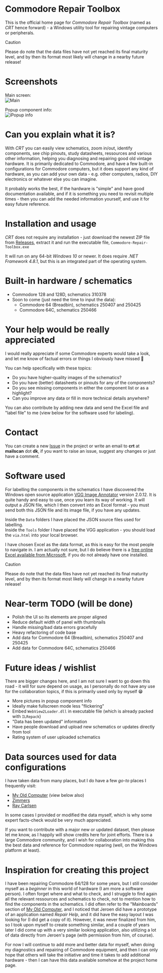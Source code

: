 # Commodore Repair Toolbox

This is the official home page for _Commodore Repair Toolbox_ (named as _CRT_ hence forward) - a Windows utility tool for repairing vintage computers or peripherals.

> [!CAUTION]
> Please do note that the data files have not yet reached its final maturity level, and by then its format most likely will change in a nearby future release!

# Screenshots

Main screen:\
![Main](https://github.com/user-attachments/assets/3167f6cc-619c-4f7a-82b7-b0ae7b058484)

Popup component info:\
![iPopup info](https://github.com/user-attachments/assets/4950cf74-7c5f-4a6f-89fd-4a698301c64d)

# Can you explain what it is?

With _CRT_ you can easily view schematics, zoom in/out, identify components, see chip pinouts, study datasheets, ressources and various other information, helping you diagnosing and repairing good old vintage hardware. It is primarily dedicated to Commodore, and have a few built-in configurations for Commodore computers, but it does support any kind of hardware, as you can add your own data - e.g. other computers, radios, DIY electronics or whatever else you can imagine.

It probably works the best, if the hardware is "simple" and have good documentation available, and if it is something you need to revisit multiple times - then you can add the needed information yourself, and use it for easy future reference.

# Installation and usage

_CRT_ does not require any installation - just download the newest ZIP file from [Releases](https://github.com/HovKlan-DH/Commodore-Repair-Toolbox/releases), extract it and run the executable file, `Commodore-Repair-Toolbox.exe`

It will run on any 64-bit _Windows 10_ or newer. It does require _.NET Framework 4.8.1_, but this is an integrated part of the operating system.

# Built-in hardware / schematics

- Commodore 128 and 128D, schematics 310378
- Soon to come (just need the time to input the data):
    - Commodore 64 (Breadbin), schematics 250407 and 250425
    - Commodore 64C, schematics 250466

# Your help would be really appreciated

I would really appreciate if some Commodore experts would take a look, and let me know of factual errors or things I obviously have missed :pray:

You can help specifically with these topics:
- Do you have higher-quality images of the schematics?
- Do you have (better) datasheets or pinouts for any of the components?
- Do you see missing components in either the component list or as a highlight?
- Can you improve any data or fill in more technical details anywhere?

You can also contribute by adding new data and send the Excel file and "label file" to me (view below for the software used for labeling).

# Contact
You can create a new [Issue](https://github.com/HovKlan-DH/Commodore-Repair-Toolbox/issues) in the project or write an email to **crt** at **mailscan** dot **dk**, if you want to raise an issue, suggest any changes or just have a comment.

# Software used
For labelling the components in the schematics  I have discovered the Windows open source application [VGG Image Annotator](https://www.robots.ox.ac.uk/~vgg/software/via/) version 2.0.12. It is quite handy and easy to use, once you learn its way of working. It will output a JSON file, which I then convert into an Excel format - you must send both this JSON file and its image file, if you have any updates.

Inside the `Data` folders I have placed the JSON source files used for labelling.\
Inside the `Tools` folder I have placed the VGG application - you should load the `via.html` into your local browser.

I have chosen Excel as the data format, as this is easy for the most people to navigate in. I am actually not sure, but I do believe there is a [free online Excel available from Microsoft](https://www.office.com/launch/excel), if you do not already have one installed.

> [!CAUTION]
> Please do note that the data files have not yet reached its final maturity level, and by then its format most likely will change in a nearby future release!

# Near-term TODO (will be done)

- Polish the UI so its elements are proper aligned
- Reduce default width of panel with thumbnails
- Handle missing/bad data errors gracefully
- Heavy refactoring of code base
- Add data for Commodore 64 (Breadbin), schematics 250407 and 250425
- Add data for Commodore 64C, schematics 250466

# Future ideas / wishlist

There are bigger changes here, and I am not sure I want to go down this road - it will for sure depend on usage, as I personally do not have any use for the collaboration topics, if this is primarily used only by myself :grin:

- More pictures in popup component info
- Ideally make fullscreen mode less "flickering"
- Embed `WebView2Loader.dll` in executable file (which is already packed with `ILRepack`)
- "Data has been updated" information
- Have people download and upload new schematics or updates directly from tool
- Rating system of user uploaded schematics

# Data sources used for data configurations

I have taken data from many places, but I do have a few _go-to_ places I frequently visit:
- [My Old Computer](https://myoldcomputer.nl/technical-info/mainboards/) (view below also)
- [Zimmers](https://www.zimmers.net/anonftp/pub/cbm/schematics/computers/)
- [Ray Carlsen](https://portcommodore.com/rcarlsen/cbm/)

In some cases I provided or modified the data myself, which is why some expert facts-check would be very much appreciated.

If you want to contribute with a major new or updated dataset, then please let me know, as I happily will show credits here for joint efforts. There is a large Commodore community, and I wish for collaboration into making this the best data and reference for Commodore reparing (well, on the Windows platform at least).

# Inspiration for creating this project

I have been repairing Commodore 64/128 for some years, but I still consider myself as a _beginner_ in this world of hardware (I am more a software person). I often forget where and what to check, and I struggle to find again all the relevant ressources and schematics to check, not to mention how to find the components in the schematics. I did often refer to the "Mainboards" section of [My Old Computer](https://myoldcomputer.nl/technical-info/mainboards/), and I noticed that Jeroen did have a prototype of an application named _Repair Help_, and it did have the easy layout I was looking for (I did get a copy of it). However, it was never finalized from him, so I took upon myself to create something similar, and a couple of years later I did come up with a very similar looking application, also utilizing a lot of data directly from Jeroen's page (with permission from him, of course).

For now I will continue to add more and better data for myself, when doing my diagnostics and repairing of Commodore equipment, and then I can only hope that others will take the initiative and time it takes to add additional hardware - then I can have this data available somehow at the project home page.
